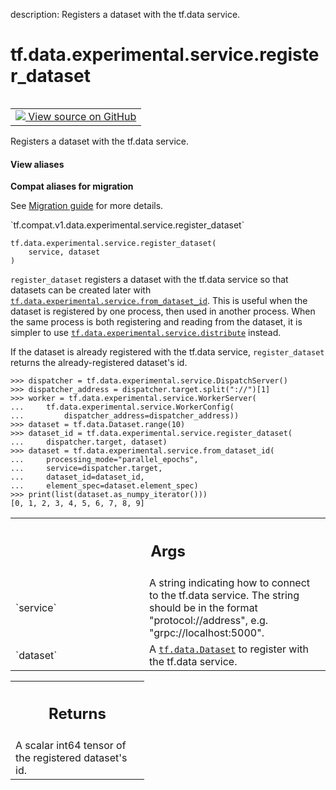 description: Registers a dataset with the tf.data service.

<div itemscope itemtype="http://developers.google.com/ReferenceObject">
<meta itemprop="name" content="tf.data.experimental.service.register_dataset" />
<meta itemprop="path" content="Stable" />
</div>

# tf.data.experimental.service.register_dataset

<!-- Insert buttons and diff -->

<table class="tfo-notebook-buttons tfo-api nocontent" align="left">
<td>
  <a target="_blank" href="https://github.com/tensorflow/tensorflow/blob/r2.4/tensorflow/python/data/experimental/ops/data_service_ops.py#L486-L547">
    <img src="https://www.tensorflow.org/images/GitHub-Mark-32px.png" />
    View source on GitHub
  </a>
</td>
</table>



Registers a dataset with the tf.data service.

<section class="expandable">
  <h4 class="showalways">View aliases</h4>
  <p>
<b>Compat aliases for migration</b>
<p>See
<a href="https://www.tensorflow.org/guide/migrate">Migration guide</a> for
more details.</p>
<p>`tf.compat.v1.data.experimental.service.register_dataset`</p>
</p>
</section>

<pre class="devsite-click-to-copy prettyprint lang-py tfo-signature-link">
<code>tf.data.experimental.service.register_dataset(
    service, dataset
)
</code></pre>



<!-- Placeholder for "Used in" -->

`register_dataset` registers a dataset with the tf.data service so that
datasets can be created later with
<a href="../../../../tf/data/experimental/service/from_dataset_id.md"><code>tf.data.experimental.service.from_dataset_id</code></a>. This is useful when the
dataset
is registered by one process, then used in another process. When the same
process is both registering and reading from the dataset, it is simpler to use
<a href="../../../../tf/data/experimental/service/distribute.md"><code>tf.data.experimental.service.distribute</code></a> instead.

If the dataset is already registered with the tf.data service,
`register_dataset` returns the already-registered dataset's id.

```
>>> dispatcher = tf.data.experimental.service.DispatchServer()
>>> dispatcher_address = dispatcher.target.split("://")[1]
>>> worker = tf.data.experimental.service.WorkerServer(
...     tf.data.experimental.service.WorkerConfig(
...         dispatcher_address=dispatcher_address))
>>> dataset = tf.data.Dataset.range(10)
>>> dataset_id = tf.data.experimental.service.register_dataset(
...     dispatcher.target, dataset)
>>> dataset = tf.data.experimental.service.from_dataset_id(
...     processing_mode="parallel_epochs",
...     service=dispatcher.target,
...     dataset_id=dataset_id,
...     element_spec=dataset.element_spec)
>>> print(list(dataset.as_numpy_iterator()))
[0, 1, 2, 3, 4, 5, 6, 7, 8, 9]
```

<!-- Tabular view -->
 <table class="responsive fixed orange">
<colgroup><col width="214px"><col></colgroup>
<tr><th colspan="2"><h2 class="add-link">Args</h2></th></tr>

<tr>
<td>
`service`
</td>
<td>
A string indicating how to connect to the tf.data service. The
string should be in the format "protocol://address", e.g.
"grpc://localhost:5000".
</td>
</tr><tr>
<td>
`dataset`
</td>
<td>
A <a href="../../../../tf/data/Dataset.md"><code>tf.data.Dataset</code></a> to register with the tf.data service.
</td>
</tr>
</table>



<!-- Tabular view -->
 <table class="responsive fixed orange">
<colgroup><col width="214px"><col></colgroup>
<tr><th colspan="2"><h2 class="add-link">Returns</h2></th></tr>
<tr class="alt">
<td colspan="2">
A scalar int64 tensor of the registered dataset's id.
</td>
</tr>

</table>

